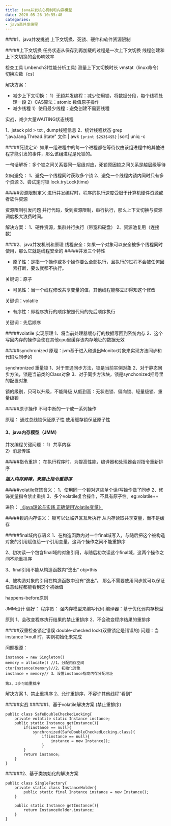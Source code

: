 ```yaml
---
title: java并发核心机制和内存模型
date: 2020-05-26 10:55:48
categories:
- java高并发编程
---
```

####1、java并发挑战
上下文切换、死锁、硬件和软件资源限制

#####上下文切换
任务状态从保存到再加载的过程是一次上下文切换
线程创建和上下文切换的会影响效率

检查工具
Lmbench3(性能分析工具)   测量上下文切换时长
vmstat（linux命令）  切换次数（cs）

解决方案：
* 减少上下文切换：
    1）无锁并发编程：减少使用锁，将数据分段，每个线程处理一段
    2）CAS算法：atomic  数值原子操作
* 减少线程
    1）使用最少线程：避免创建不需要线程

 实战，减少大量WAITING状态线程

1、jstack pid > txt , dump线程信息
2、统计线程状态
grep  "java.lang.Thread.State"  文件 | awk `{print $2$3$4$5}` |sort| uniq -c 

#####死锁定义·
如果一组进程中的每一个进程都在等待仅由该组进程中的其他进程才能引发的事件，那么该组进程是死锁的。

一句话解析：多个锁之间关系要同一层级对应，死锁原因锁之间关系是越层级等待

如何避免：
1、避免一个线程同时获取多个锁
2、避免一个线程内锁内同时只有多个资源
3、尝试定时锁 lock.tryLock(time)

#####资源限制定义
进行并发编程时，程序的执行速度受限于计算机硬件资源或者软件资源

资源限制引发问题
并行代码，受到资源限制，串行执行，那么上下文切换与资源调度极大浪费时间。

解决方案：
1、硬件资源，集群并行执行（带宽和硬盘）
2、资源池复用（连接数）

####2、java并发机制和原理
线程安全：如果一个对象可以安全被多个线程同时使用，那么它就是线程安全的
#####并发三个特性
* 原子性：是指一个操作或多个操作要么全部执行，且执行的过程不会被任何因素打断，要么就都不执行。

关键词：原子

* 可见性：当一个线程修改共享变量的值，其他线程能够立即得知这个修改

关键词：volatile 

* 有序性：即程序执行的顺序按照代码的先后顺序执行

关键词：先后顺序

#####volatile
实现原理
1、将当前处理器缓存行的数据写回到系统内存
2、这个写回内存的操作会使在其他cpu里缓存该内存地址的数据无效

#####synchronized
原理：jvm基于进入和退出Monitor对象来实现方法同步和代码块同步的

synchronized 重量锁
1、对于普通同步方法，锁是当前实例对象
2、对于静态同步方法，锁是当前类的Class对象
3、对于同步方法块，锁是synchonized括号里的配置对象

锁的级别，只可以升级，不能降级
从低到高：无状态锁、偏向锁、轻量级锁、重量级锁

#####原子操作
不可中断的一个或一系列操作

原理：
通过总线锁保证原子性 
使用缓存锁保证原子性 

#### 3、java内存模型（JMM）
并发编程关键问题：
1）共享内存  
2）消息传递  

#####指令重排：
在执行程序时，为提高性能，编译器和处理器会对指令重新排序

***插入内存屏障，来禁止指令重排序***

#####volatile修饰含义：
1、使用同一个锁对这些单个读/写操作做了同步
2、修饰变量指令禁止重排
3、多个volatile复合操作，不具有原子性。eg:volatile++

进阶：
[《java理论与实践 正确使用Volatile变量》](https://www.cnblogs.com/huichuan/archive/2013/06/14/3136033.html)

#####锁的内存语义：
锁可以让临界区互斥执行
从内存读取共享变量，而不是缓存

#####final域内存语义
1、在构造函数内对一个final域写入，与随后把这个被构造对象的引用赋值给一个引用变量，这两个操作之间不能重排序

2、初次读一个包含final域的对象引用，与随后初次读这个final域，这两个操作之间不能重排序

3、final引用不能从构造函数内“逸出” obj=this

4、被构造对象的引用在构造函数中没有“逸出”。
那么不需要使用同步就可以保证任意线程都能看到这个初始值

happens-before原则

JMM设计
偏好：
程序员： 强内存模型来编写代码
编译器：基于优化弱内存模型

原则
1、会改变程序执行结果的禁止重排序
2、不会改变程序结果的重排序

#####双重检查锁定错误
double-checked lock(双重锁定是错误的)
问题：当instance !=null 时，实例初始化未完成

问题根源：
```
instance = new Singleton()
memory = allocate() //1、分配内存空间
ctorInstance(memory)//2、初始化对象
instance = memory// 3、设置instance指向内存分配地址

第2、3步可能重排序
```
解决方案
1、禁止重排序
2、允许重排序，不容许其他线程“看到”

#####实战
######1、基于volatile解决方案 (禁止重排序)
```
public class SafeDoubleCheckedLocking{
    private volatile static Instance instance;
    public static Instance getInstance(){
        if(instance == null){
            synchronized(SafeDoubleCheckedLocking.class){
                if(instance == null){
                    instance = new Instance();
                }
        }
        return instance;
    }
}
```
######2、基于类初始化的解决方案
```
public class SingleFactory{
    private static class InstanceHolder{
        public static final Instance instance = new Instance();
    }

    public static Instance getInstance(){
        return InstanceHolder.instance;
    }
}
```
